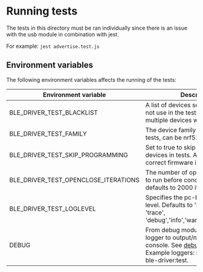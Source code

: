 # Running tests
The tests in this directory must be ran individually since there is an issue with the usb module in combination with jest.

For example:
`jest advertise.test.js`

## Environment variables
The following environment variables affects the running of the tests:

  
| Environment variable                 | Description                                                                                        |
| -------------------------------------| ---------------------------------------------------------------------------------------------------|
| BLE_DRIVER_TEST_BLACKLIST            | A list of devices serial numbers to not use in the tests. Separate multiple devices with comma. | 
| BLE_DRIVER_TEST_FAMILY               | The device family to use for the tests, can be nrf51 or nrf52.                   |
| BLE_DRIVER_TEST_SKIP_PROGRAMMING     | Set to true to skip programming of devices in tests. Assumes that correct firmware is in place. |
| BLE_DRIVER_TEST_OPENCLOSE_ITERATIONS | The number of open close iterations to run before concluding the test. It defaults to 2000 iterations. |
| BLE_DRIVER_TEST_LOGLEVEL             | Specifies the pc-ble-driver log level. Defaults to 'info'. Can be 'trace', 'debug','info','warning','error','fatal'.|
| DEBUG                                | From debug module. Specifies logger to output/not output on console. See [debug](https://www.npmjs.com/package/debug) for more details. Example loggers: ble-driver:log, ble-driver:test.| 
